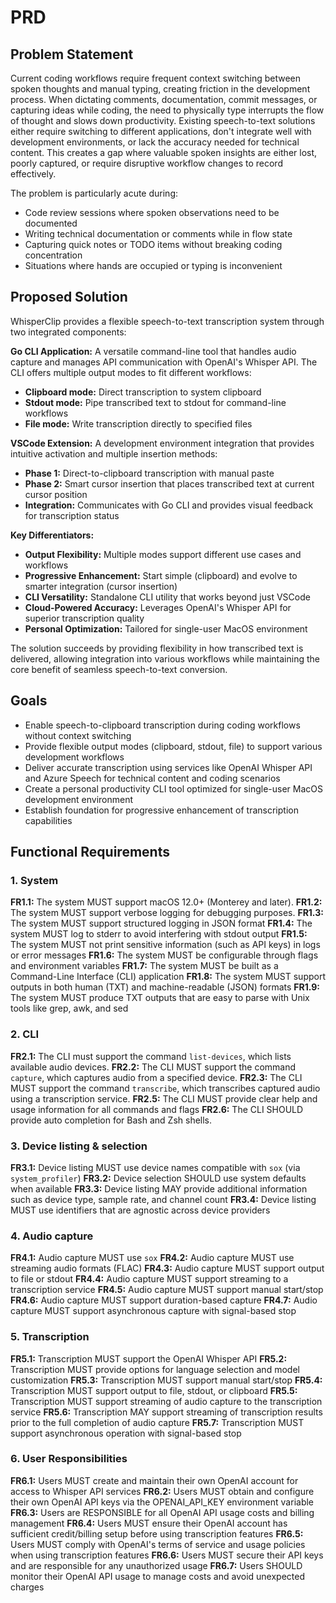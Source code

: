 # PRD

## Problem Statement

Current coding workflows require frequent context switching between spoken thoughts and manual typing, creating friction in the development process. When dictating comments, documentation, commit messages, or capturing ideas while coding, the need to physically type interrupts the flow of thought and slows down productivity. Existing speech-to-text solutions either require switching to different applications, don't integrate well with development environments, or lack the accuracy needed for technical content. This creates a gap where valuable spoken insights are either lost, poorly captured, or require disruptive workflow changes to record effectively.

The problem is particularly acute during:

- Code review sessions where spoken observations need to be documented
- Writing technical documentation or comments while in flow state
- Capturing quick notes or TODO items without breaking coding concentration
- Situations where hands are occupied or typing is inconvenient

## Proposed Solution

WhisperClip provides a flexible speech-to-text transcription system through two integrated components:

**Go CLI Application:** A versatile command-line tool that handles audio capture and manages API communication with OpenAI's Whisper API. The CLI offers multiple output modes to fit different workflows:

- **Clipboard mode:** Direct transcription to system clipboard
- **Stdout mode:** Pipe transcribed text to stdout for command-line workflows
- **File mode:** Write transcription directly to specified files

**VSCode Extension:** A development environment integration that provides intuitive activation and multiple insertion methods:

- **Phase 1:** Direct-to-clipboard transcription with manual paste
- **Phase 2:** Smart cursor insertion that places transcribed text at current cursor position
- **Integration:** Communicates with Go CLI and provides visual feedback for transcription status

**Key Differentiators:**

- **Output Flexibility:** Multiple modes support different use cases and workflows
- **Progressive Enhancement:** Start simple (clipboard) and evolve to smarter integration (cursor insertion)
- **CLI Versatility:** Standalone CLI utility that works beyond just VSCode
- **Cloud-Powered Accuracy:** Leverages OpenAI's Whisper API for superior transcription quality
- **Personal Optimization:** Tailored for single-user MacOS environment

The solution succeeds by providing flexibility in how transcribed text is delivered, allowing integration into various workflows while maintaining the core benefit of seamless speech-to-text conversion.

## Goals

- Enable speech-to-clipboard transcription during coding workflows without context switching
- Provide flexible output modes (clipboard, stdout, file) to support various development workflows
- Deliver accurate transcription using services like OpenAI Whisper API and Azure Speech for technical content and coding scenarios
- Create a personal productivity CLI tool optimized for single-user MacOS development environment
- Establish foundation for progressive enhancement of transcription capabilities

## Functional Requirements

### 1. System

**FR1.1:** The system MUST support macOS 12.0+ (Monterey and later).
**FR1.2:** The system MUST support verbose logging for debugging purposes.
**FR1.3:** The system MUST support structured logging in JSON format
**FR1.4:** The system MUST log to stderr to avoid interfering with stdout output
**FR1.5:** The system MUST not print sensitive information (such as API keys) in logs or error messages
**FR1.6:** The system MUST be configurable through flags and environment variables
**FR1.7:** The system MUST be built as a Command-Line Interface (CLI) application
**FR1.8:** The system MUST support outputs in both human (TXT) and machine-readable (JSON) formats
**FR1.9:** The system MUST produce TXT outputs that are easy to parse with Unix tools like grep, awk, and sed

### 2. CLI

**FR2.1:** The CLI must support the command `list-devices`, which lists available audio devices.
**FR2.2:** The CLI MUST support the command `capture`, which captures audio from a specified device.
**FR2.3:** The CLI MUST support the command `transcribe`, which transcribes captured audio using a transcription service.
**FR2.5:** The CLI MUST provide clear help and usage information for all commands and flags
**FR2.6:** The CLI SHOULD provide auto completion for Bash and Zsh shells.

### 3. Device listing & selection

**FR3.1:** Device listing MUST use device names compatible with `sox` (via `system_profiler`)
**FR3.2:** Device selection SHOULD use system defaults when available
**FR3.3:** Device listing MAY provide additional information such as device type, sample rate, and channel count
**FR3.4:** Device listing MUST use identifiers that are agnostic across device providers

### 4. Audio capture

**FR4.1:** Audio capture MUST use `sox`
**FR4.2:** Audio capture MUST use streaming audio formats (FLAC)
**FR4.3:** Audio capture MUST support output to file or stdout
**FR4.4:** Audio capture MUST support streaming to a transcription service
**FR4.5:** Audio capture MUST support manual start/stop
**FR4.6:** Audio capture MUST support duration-based capture
**FR4.7:** Audio capture MUST support asynchronous capture with signal-based stop

### 5. Transcription

**FR5.1:** Transcription MUST support the OpenAI Whisper API
**FR5.2:** Transcription MUST provide options for language selection and model customization
**FR5.3:** Transcription MUST support manual start/stop
**FR5.4:** Transcription MUST support output to file, stdout, or clipboard
**FR5.5:** Transcription MUST support streaming of audio capture to the transcription service
**FR5.6:** Transcription MAY support streaming of transcription results prior to the full completion of audio capture
**FR5.7:** Transcription MUST support asynchronous operation with signal-based stop

### 6. User Responsibilities

**FR6.1:** Users MUST create and maintain their own OpenAI account for access to Whisper API services
**FR6.2:** Users MUST obtain and configure their own OpenAI API keys via the OPENAI_API_KEY environment variable
**FR6.3:** Users are RESPONSIBLE for all OpenAI API usage costs and billing management
**FR6.4:** Users MUST ensure their OpenAI account has sufficient credit/billing setup before using transcription features
**FR6.5:** Users MUST comply with OpenAI's terms of service and usage policies when using transcription features
**FR6.6:** Users MUST secure their API keys and are responsible for any unauthorized usage
**FR6.7:** Users SHOULD monitor their OpenAI API usage to manage costs and avoid unexpected charges
